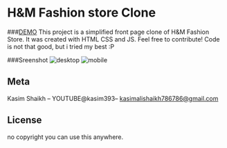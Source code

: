 # H&M Fashion store Clone

###[DEMO](http://google.com)
This project is a simplified front page clone of H&M Fashion Store. It was created with HTML CSS and JS. Feel free to contribute!
Code is not that good, but i tried my best :P

###Sreenshot
![desktop](https://octodex.github.com/images/yaktocat.png)
![mobile](https://octodex.github.com/images/yaktocat.png)

## Meta
Kasim Shaikh – YOUTUBE@kasim393– kasimalishaikh786786@gmail.com

## License
no copyright you can use this anywhere.